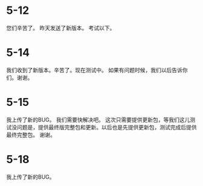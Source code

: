 # 5-12

您们辛苦了。 昨天发送了新版本。 考试以下。
 # 5-14
 我们收到了新版本。辛苦了。现在测试中。
 如果有问题时候，我们以后告诉你们。谢谢。
# 5-15
我上传了新的BUG。 我们需要快解决吧。
这次只需要提供更新包，等我们这儿测试没问题是，提供最终版完整包和更新。以后也是先提供更新包，测试完成后提供最终完整包。
谢谢。
# 5-18
我上传了新的BUG。
